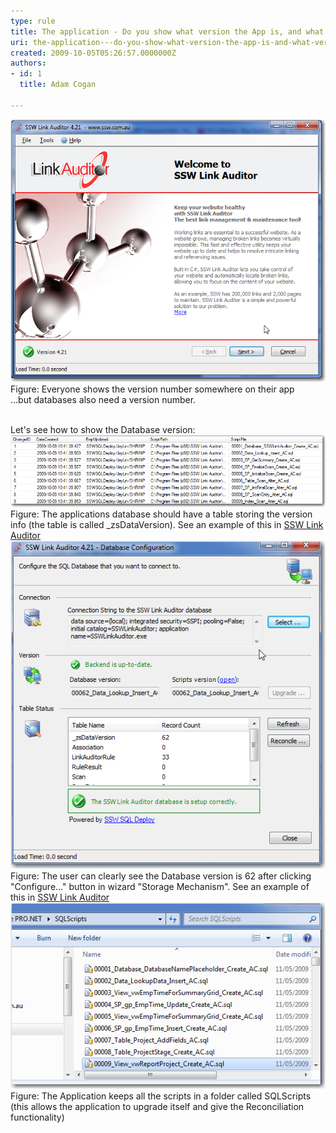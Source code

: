 ```yaml
---
type: rule
title: The application - Do you show what version the App is, and what version the Database is?
uri: the-application---do-you-show-what-version-the-app-is-and-what-version-the-database-is
created: 2009-10-05T05:26:57.0000000Z
authors:
- id: 1
  title: Adam Cogan

---
```


![](LinkAuditor.png) Figure: Everyone shows the version number somewhere on their app <br>...but databases also need a version number.

<br>Let's see how to show the Database version:  <br> ![](zsVersionTable.png) Figure: The applications database should have a table storing the version info (the table is called \_zsDataVersion). See an example of this in [SSW Link Auditor](http://www.ssw.com.au/SSW/LinkAuditor/) ![](LinkAuditorVersion.png) Figure: The user can clearly see the Database version is 62 after clicking "Configure..." button in wizard "Storage Mechanism". See an example of this in [SSW Link Auditor](http://www.ssw.com.au/SSW/LinkAuditor/) ![](ChangeScripts.jpg) Figure: The Application keeps all the scripts in a folder called SQLScripts (this allows the application to upgrade itself and give the Reconciliation functionality) 

